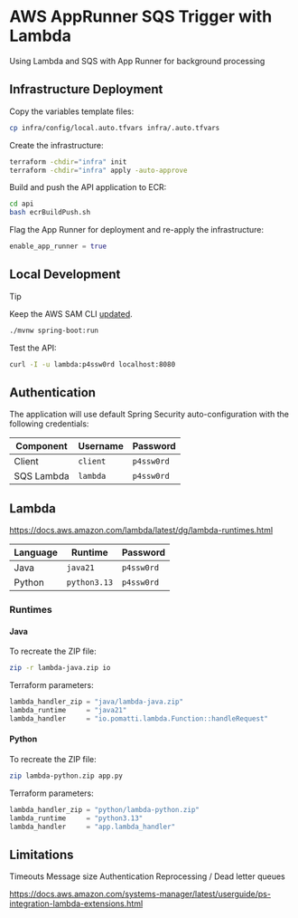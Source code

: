 # AWS AppRunner SQS Trigger with Lambda

Using Lambda and SQS with App Runner for background processing

## Infrastructure Deployment

Copy the variables template files:

```sh
cp infra/config/local.auto.tfvars infra/.auto.tfvars
```

Create the infrastructure:

```sh
terraform -chdir="infra" init
terraform -chdir="infra" apply -auto-approve
```

Build and push the API application to ECR:

```sh
cd api
bash ecrBuildPush.sh
```

Flag the App Runner for deployment and re-apply the infrastructure:

```terraform
enable_app_runner = true
```

## Local Development

> [!TIP]
> Keep the AWS SAM CLI [updated](https://docs.aws.amazon.com/serverless-application-model/latest/developerguide/manage-sam-cli-versions.html).

```sh
./mvnw spring-boot:run
```

Test the API:

```sh
curl -I -u lambda:p4ssw0rd localhost:8080
```


## Authentication

The application will use default Spring Security auto-configuration with the following credentials:

| Component | Username | Password |
|-----------|----------|----------|
| Client     | `client`  | `p4ssw0rd`  |
| SQS Lambda | `lambda`  | `p4ssw0rd`  |

## Lambda

https://docs.aws.amazon.com/lambda/latest/dg/lambda-runtimes.html


| Language  | Runtime | Password |
|-----------|----------|----------|
| Java   | `java21`  | `p4ssw0rd`  |
| Python | `python3.13`  | `p4ssw0rd`  |

### Runtimes

#### Java

To recreate the ZIP file:

```sh
zip -r lambda-java.zip io
```

Terraform parameters:

```terraform
lambda_handler_zip = "java/lambda-java.zip"
lambda_runtime     = "java21"
lambda_handler     = "io.pomatti.lambda.Function::handleRequest"
```

#### Python

To recreate the ZIP file:

```sh
zip lambda-python.zip app.py
```

Terraform parameters:

```terraform
lambda_handler_zip = "python/lambda-python.zip"
lambda_runtime     = "python3.13"
lambda_handler     = "app.lambda_handler"
```

## Limitations

Timeouts
Message size
Authentication
Reprocessing / Dead letter queues



https://docs.aws.amazon.com/systems-manager/latest/userguide/ps-integration-lambda-extensions.html
